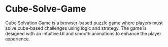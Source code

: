 # Cube-Solve-Game
Cube Solvation Game is a browser-based puzzle game where players must solve cube-based challenges using logic and strategy. The game is designed with an intuitive UI and smooth animations to enhance the player experience.
